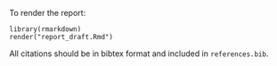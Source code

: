 

To render the report:

```
library(rmarkdown)
render("report_draft.Rmd")
```

All citations should be in bibtex format and included in `references.bib`.
